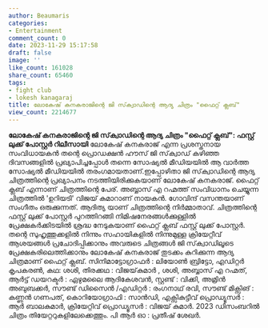 ```yaml
---
author: Beaumaris
categories:
- Entertainment
comment_count: 0
date: 2023-11-29 15:17:58
draft: false
image: ''
like_count: 161028
share_count: 65460
tags:
- fight club
- lokesh kanagaraj
title: ലോകേഷ് കനകരാജിന്റെ ജി സ്‌ക്വാഡിന്റെ ആദ്യ ചിത്രം "ഫൈറ്റ് ക്ലബ്"
view_count: 2214677
---
```


**ലോകേഷ് കനകരാജിന്റെ ജി സ്‌ക്വാഡിന്റെ ആദ്യ ചിത്രം "ഫൈറ്റ് ക്ലബ്": ഫസ്റ്റ് ലുക്ക് പോസ്റ്റർ റിലീസായി** ലോകേഷ് കനകരാജ് എന്ന പ്രശസ്തനായ സംവിധായകൻ തന്റെ പ്രൊഡക്ഷൻ ഹൗസ് ജി സ്‌ക്വാഡ് കഴിഞ്ഞ ദിവസങ്ങളിൽ പ്രഖ്യാപിച്ചപ്പോൾ തന്നെ സോഷ്യൽ മീഡിയയിൽ ആ വാർത്ത സോഷ്യൽ മീഡിയയിൽ തരംഗമായതാണ്.ഇപ്പോഴിതാ ജി സ്‌ക്വാഡിന്റെ ആദ്യ ചിത്രത്തിന്റെ പ്രഖ്യാപനം നടത്തിയിരിക്കുകയാണ് ലോകേഷ് കനകരാജ്. ഫൈറ്റ് ക്ലബ് എന്നാണ് ചിത്രത്തിന്റെ പേര്. അബ്ബാസ് എ റഹ്മത്ത് സംവിധാനം ചെയ്യുന്ന ചിത്രത്തിൽ 'ഉറിയടി' വിജയ് കുമാറാണ് നായകൻ. ഗോവിന്ദ് വസന്തയാണ് സംഗീതം ഒരുക്കുന്നത്. ആദിത്യ യാണ് ചിത്രത്തിന്റെ നിർമ്മാതാവ്. ചിത്രത്തിന്റെ ഫസ്റ്റ് ലുക്ക് പോസ്റ്റർ പുറത്തിറങ്ങി നിമിഷനേരങ്ങൾക്കുള്ളിൽ പ്രേക്ഷകർക്കിടയിൽ ശ്രദ്ധ നേടുകയാണ് ഫൈറ്റ് ക്ലബ് ഫസ്റ്റ് ലുക്ക് പോസ്റ്റർ. തന്റെ സുഹൃത്തുക്കളിൽ നിന്നും സഹായികളിൽ നിന്നുമുള്ള ക്രിയേറ്റീവ് ആശയങ്ങൾ പ്രചോദിപ്പിക്കാനും അവരുടെ ചിത്രങ്ങൾ ജി സ്‌ക്വാഡിലൂടെ പ്രേക്ഷകരിലെത്തിക്കാനും ലോകേഷ് കനകരാജ് തുടക്കം കുറിക്കുന്ന ആദ്യ ചിത്രമാണ് ഫൈറ്റ് ക്ലബ്. സിനിമാട്ടോഗ്രാഫർ : ലിയോൺ ബ്രിട്ടോ, എഡിറ്റർ കൃപകരൺ, കഥ: ശശി, തിരക്കഥ : വിജയ്‌കുമാർ , ശശി, അബ്ബാസ് എ റഹ്മത്, ആർട്ട് ഡയറക്ടർ : ഏഴുമലൈ ആദികേശവൻ, സ്റ്റണ്ട് : വിക്കി, അമ്രിൻ അബുബക്കർ, സൗണ്ട് ഡിസൈൻ /എഡിറ്റർ : രംഗനാഥ് രവി, സൗണ്ട് മിക്സിങ് : കണ്ണൻ ഗണപത്, കൊറിയോഗ്രാഫി : സാൻഡി, എക്സികുട്ടീവ് പ്രൊഡ്യൂസർ : ആർ ബാലകുമാർ, ക്രിയേറ്റിവ് പ്രൊഡ്യൂസർ : വിജയ് കുമാർ. 2023 ഡിസംബറിൽ ചിത്രം തിയേറ്ററുകളിലേക്കെത്തും. പി ആർ ഓ : പ്രതീഷ് ശേഖർ.